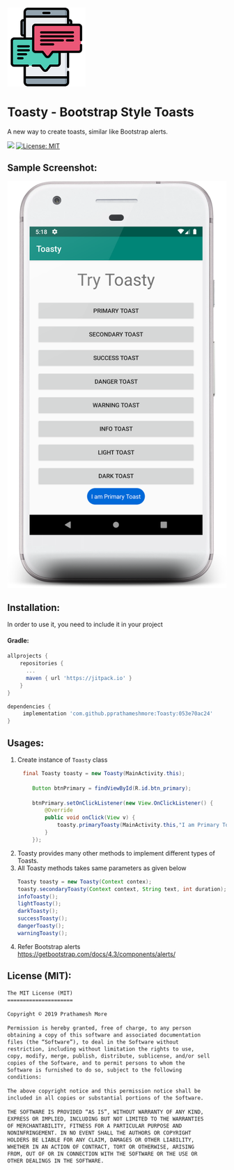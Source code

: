 ![chat](assets/icon/chat.png)
# Toasty - Bootstrap Style Toasts
A new way to create toasts, similar like Bootstrap alerts.

[![](https://jitpack.io/v/pprathameshmore/Toasty.svg)](https://jitpack.io/#pprathameshmore/Toasty) [![License: MIT](https://img.shields.io/badge/License-MIT-yellow.svg)](https://opensource.org/licenses/MIT)

## Sample Screenshot:



![device-2019-07-11-171926](assets/screenshots/device-2019-07-11-171926.png)


## Installation:


In order to use it, you need to include it in your project

#### Gradle:
```groovy
allprojects {
    repositories {
      ...
      maven { url 'https://jitpack.io' }
    }
}
```
```groovy
dependencies {
     implementation 'com.github.pprathameshmore:Toasty:053e70ac24'
}
```
## Usages:


1. Create instance of `Toasty` class
```java
     final Toasty toasty = new Toasty(MainActivity.this);

        Button btnPrimary = findViewById(R.id.btn_primary);

        btnPrimary.setOnClickListener(new View.OnClickListener() {
            @Override
            public void onClick(View v) {
                toasty.primaryToasty(MainActivity.this,"I am Primary Toast", Toast.LENGTH_LONG);
            }
        });
```
2. Toasty provides many other methods to implement different types of Toasts.
3. All Toasty methods takes same parameters as given below
    ```java
   Toasty toasty = new Toasty(Context contex);
    toasty.secondaryToasty(Context context, String text, int duration);
    infoToasty();
   lightToasty();
   darkToasty();
   successToasty();
   dangerToasty();
   warningToasty();  
    ```
1. Refer Bootstrap alerts
  https://getbootstrap.com/docs/4.3/components/alerts/ 

## License (MIT):


```
The MIT License (MIT)
=====================

Copyright © 2019 Prathamesh More

Permission is hereby granted, free of charge, to any person
obtaining a copy of this software and associated documentation
files (the “Software”), to deal in the Software without
restriction, including without limitation the rights to use,
copy, modify, merge, publish, distribute, sublicense, and/or sell
copies of the Software, and to permit persons to whom the
Software is furnished to do so, subject to the following
conditions:

The above copyright notice and this permission notice shall be
included in all copies or substantial portions of the Software.

THE SOFTWARE IS PROVIDED “AS IS”, WITHOUT WARRANTY OF ANY KIND,
EXPRESS OR IMPLIED, INCLUDING BUT NOT LIMITED TO THE WARRANTIES
OF MERCHANTABILITY, FITNESS FOR A PARTICULAR PURPOSE AND
NONINFRINGEMENT. IN NO EVENT SHALL THE AUTHORS OR COPYRIGHT
HOLDERS BE LIABLE FOR ANY CLAIM, DAMAGES OR OTHER LIABILITY,
WHETHER IN AN ACTION OF CONTRACT, TORT OR OTHERWISE, ARISING
FROM, OUT OF OR IN CONNECTION WITH THE SOFTWARE OR THE USE OR
OTHER DEALINGS IN THE SOFTWARE.
```



